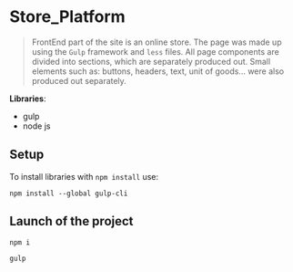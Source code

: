 # Store_Platform

>FrontEnd part of the site is an online store. The page was made up using the `Gulp` framework and `less` files. All page components are divided into sections, which are separately produced out. Small elements such as: buttons, headers, text, unit of goods... were also produced out separately.

**Libraries**:
- gulp
- node js

## Setup
To install libraries with `npm install` use:
```
npm install --global gulp-cli
```

## Launch of the project
```
npm i

gulp
```



